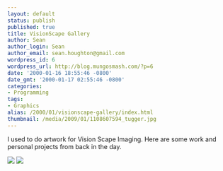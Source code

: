 ```yaml
---
layout: default
status: publish
published: true
title: VisionScape Gallery
author: Sean
author_login: Sean
author_email: sean.houghton@gmail.com
wordpress_id: 6
wordpress_url: http://blog.mungosmash.com/?p=6
date: '2000-01-16 18:55:46 -0800'
date_gmt: '2000-01-17 02:55:46 -0800'
categories:
- Programming
tags:
- Graphics
alias: /2000/01/visionscape-gallery/index.html
thumbnail: /media/2009/01/1108607594_tugger.jpg
---
```

I used to do artwork for Vision Scape Imaging.  Here are some work and personal projects from back in the day.

![]({{site.url_root}}/media/2009/01/1108607594_tugger.jpg)
![]({{site.url_root}}/media/2009/01/1108607744_anton.jpg)
